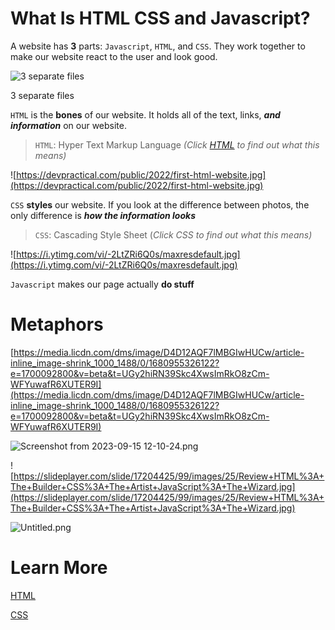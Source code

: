 # What Is HTML CSS and Javascript?

A website has **3** parts: `Javascript`, `HTML`, and `CSS`. They work together to make our website react to the user and look good. 

![3 separate files](Intro%20to%20WebDev%20b3f924820ab04799a6ddeb878af758ee/Screenshot_from_2023-09-15_15-57-14.png)

3 separate files

`HTML` is the **bones** of our website. It holds all of the text, links, ***and** **information*** on our website. 

> `HTML`: Hyper Text Markup Language *(Click [HTML](https://www.notion.so/HTML-70d95acbeb694ae586886c8c05c39880?pvs=21) to find out what this means)*
> 

![https://devpractical.com/public/2022/first-html-website.jpg](https://devpractical.com/public/2022/first-html-website.jpg)

`CSS` **styles** our website. If you look at the difference between photos, the only difference is ***how the information looks***

> `CSS`: Cascading Style Sheet (*Click CSS to find out what this means)*
> 

![https://i.ytimg.com/vi/-2LtZRi6Q0s/maxresdefault.jpg](https://i.ytimg.com/vi/-2LtZRi6Q0s/maxresdefault.jpg)

`Javascript` makes our page actually ************************do stuff************************

# Metaphors

[https://media.licdn.com/dms/image/D4D12AQF7lMBGIwHUCw/article-inline_image-shrink_1000_1488/0/1680955326122?e=1700092800&v=beta&t=UGy2hiRN39Skc4XwsImRkO8zCm-WFYuwafR6XUTER9I](https://media.licdn.com/dms/image/D4D12AQF7lMBGIwHUCw/article-inline_image-shrink_1000_1488/0/1680955326122?e=1700092800&v=beta&t=UGy2hiRN39Skc4XwsImRkO8zCm-WFYuwafR6XUTER9I)

![Screenshot from 2023-09-15 12-10-24.png](Intro%20to%20WebDev%20b3f924820ab04799a6ddeb878af758ee/Screenshot_from_2023-09-15_12-10-24.png)

![https://slideplayer.com/slide/17204425/99/images/25/Review+HTML%3A+The+Builder+CSS%3A+The+Artist+JavaScript%3A+The+Wizard.jpg](https://slideplayer.com/slide/17204425/99/images/25/Review+HTML%3A+The+Builder+CSS%3A+The+Artist+JavaScript%3A+The+Wizard.jpg)

![Untitled.png](Intro%20to%20WebDev%20b3f924820ab04799a6ddeb878af758ee/Untitled.png)

# Learn More

[HTML](https://www.notion.so/HTML-70d95acbeb694ae586886c8c05c39880?pvs=21)

[CSS](https://www.notion.so/CSS-f0b9744f2c7d40f29efd98b5ecb41e7b?pvs=21)
